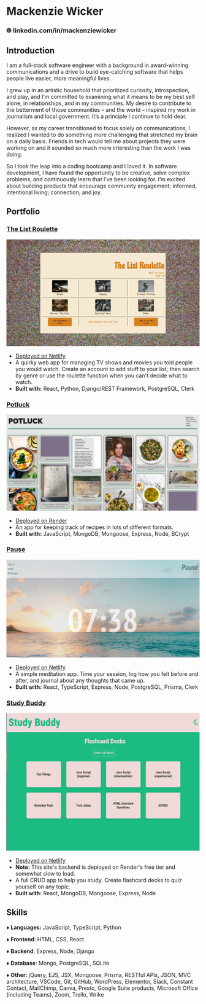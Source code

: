 # Mackenzie Wicker

### 🌐 linkedin.com/in/mackenziewicker

## Introduction

I am a full-stack software engineer with a background in award-winning communications and a drive to build eye-catching software that helps people live easier, more meaningful lives.

I grew up in an artistic household that prioritized curiosity, introspection, and play, and I’m committed to examining what it means to be my best self alone, in relationships, and in my communities. My desire to contribute to the betterment of those communities – and the world – inspired my work in journalism and local government. It’s a principle I continue to hold dear.

However, as my career transitioned to focus solely on communications, I realized I wanted to do something more challenging that stretched my brain on a daily basis. Friends in tech would tell me about projects they were working on and it sounded so much more interesting than the work I was doing.

So I took the leap into a coding bootcamp and I loved it. In software development, I have found the opportunity to be creative, solve complex problems, and continuously learn that I’ve been looking for. I’m excited about building products that encourage community engagement; informed, intentional living; connection; and joy.

## Portfolio

### **[The List Roulette](https://thelistroulette.netlify.app/)**

![The List Roulette](./images/BCF75602-C673-4B93-AC77-D923FF0AAD55.jpeg)

- [Deployed on Netlify](https://thelistroulette.netlify.app/)
- A quirky web app for managing TV shows and movies you told people you would watch. Create an account to add stuff to your list, then search by genre or use the roulette function when you can't decide what to watch.
- **Built with:** React, Python, Django/REST Framework, PostgreSQL, Clerk

### **[Potluck](https://potluck.onrender.com/)**

![Potluck](./images/DD7BAAD0-4F61-4003-927E-3B3CD2930F9F.jpeg)

- [Deployed on Render](https://potluck.onrender.com/)
- An app for keeping track of recipes in lots of different formats.
- **Built with:** JavaScript, MongoDB, Mongoose, Express, Node, BCrypt

### **[Pause](https://takeapause.netlify.app/)**

![Pause](./images/8E0FFB9F-2593-4ED0-863F-36374DCCAFB1.png)

- [Deployed on Netlify](https://takeapause.netlify.app/)
- A simple meditation app. Time your session, log how you felt before and after, and journal about any thoughts that came up.
- **Built with:** React, TypeScript, Express, Node, PostgreSQL, Prisma, Clerk

### **[Study Buddy](https://deluxe-trifle-0b2556.netlify.app/)**

![Study Buddy](./images/628FFAB8-BD65-43F4-BA7D-5FF2ABFA71E7.jpeg)

- [Deployed on Netlify](https://deluxe-trifle-0b2556.netlify.app/)
- **Note:** This site's backend is deployed on Render's free tier and somewhat slow to load.
- A full CRUD app to help you study. Create flashcard decks to quiz yourself on any topic.
- **Built with:** React, MongoDB, Mongoose, Express, Node

## Skills

♦ **Languages:** JavaScript, TypeScript, Python

♦ **Frontend**: HTML, CSS, React

♦ **Backend**: Express, Node, Django

♦ **Database**: Mongo, PostgreSQL, SQLite

♦ **Other:** jQuery, EJS, JSX, Mongoose, Prisma, RESTful APIs, JSON, MVC architecture, VSCode, Git, GitHub, WordPress, Elementor, Slack, Constant Contact, MailChimp, Canva, Presto, Google Suite products, Microsoft Office (including Teams), Zoom, Trello, Wrike
